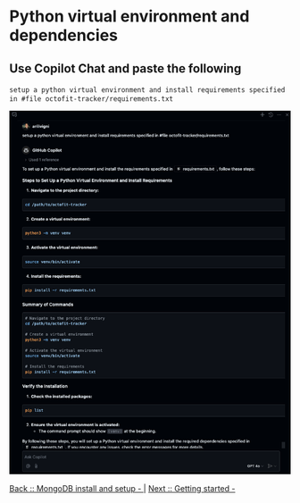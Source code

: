 # Python virtual environment and dependencies

## Use Copilot Chat and paste the following

```
setup a python virtual environment and install requirements specified in #file octofit-tracker/requirements.txt
```

![python venv and dependencies](./5_1_PythonVenvDeps.png)

[Back :: MongoDB install and setup - ](../4_MongoDBInstallSetup) | [Next :: Getting started - ](../4_MongoDBInstallSetup)